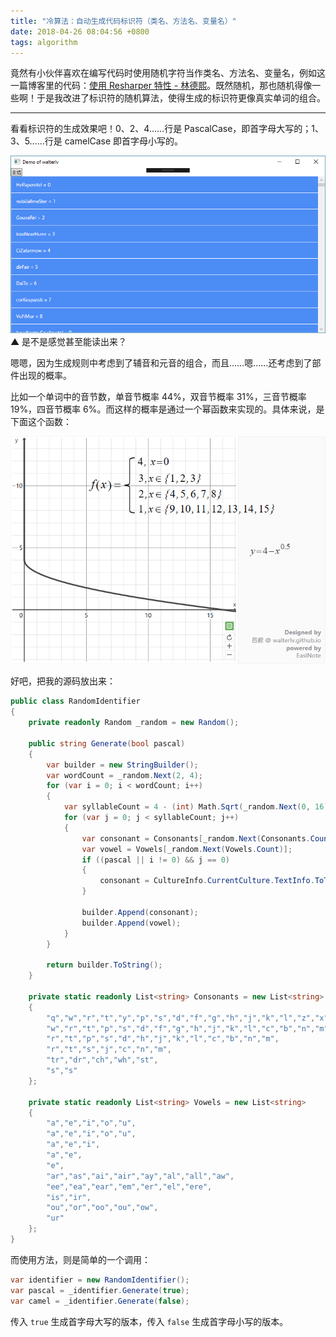 ```yaml
---
title: "冷算法：自动生成代码标识符（类名、方法名、变量名）"
date: 2018-04-26 08:04:56 +0800
tags: algorithm
---
```


竟然有小伙伴喜欢在编写代码时使用随机字符当作类名、方法名、变量名，例如这一篇博客里的代码：[使用 Resharper 特性 - 林德熙](https://blog.lindexi.com/post/%E4%BD%BF%E7%94%A8-Resharper-%E7%89%B9%E6%80%A7.html)。既然随机，那也随机得像一些啊！于是我改进了标识符的随机算法，使得生成的标识符更像真实单词的组合。

---

看看标识符的生成效果吧！0、2、4……行是 PascalCase，即首字母大写的；1、3、5……行是 camelCase 即首字母小写的。

![自动生成的标识符](/static/posts/2018-04-26-07-42-48.png)  
▲ 是不是感觉甚至能读出来？

嗯嗯，因为生成规则中考虑到了辅音和元音的组合，而且……嗯……还考虑到了部件出现的概率。

比如一个单词中的音节数，单音节概率 44%，双音节概率 31%，三音节概率 19%，四音节概率 6%。而这样的概率是通过一个幂函数来实现的。具体来说，是下面这个函数：

![音节数](/static/posts/2018-04-26-08-02-01.png)

好吧，把我的源码放出来：

```csharp
public class RandomIdentifier
{
    private readonly Random _random = new Random();

    public string Generate(bool pascal)
    {
        var builder = new StringBuilder();
        var wordCount = _random.Next(2, 4);
        for (var i = 0; i < wordCount; i++)
        {
            var syllableCount = 4 - (int) Math.Sqrt(_random.Next(0, 16));
            for (var j = 0; j < syllableCount; j++)
            {
                var consonant = Consonants[_random.Next(Consonants.Count)];
                var vowel = Vowels[_random.Next(Vowels.Count)];
                if ((pascal || i != 0) && j == 0)
                {
                    consonant = CultureInfo.CurrentCulture.TextInfo.ToTitleCase(consonant);
                }

                builder.Append(consonant);
                builder.Append(vowel);
            }
        }

        return builder.ToString();
    }

    private static readonly List<string> Consonants = new List<string>
    {
        "q","w","r","t","y","p","s","d","f","g","h","j","k","l","z","x","c","v","b","n","m",
        "w","r","t","p","s","d","f","g","h","j","k","l","c","b","n","m",
        "r","t","p","s","d","h","j","k","l","c","b","n","m",
        "r","t","s","j","c","n","m",
        "tr","dr","ch","wh","st",
        "s","s"
    };

    private static readonly List<string> Vowels = new List<string>
    {
        "a","e","i","o","u",
        "a","e","i","o","u",
        "a","e","i",
        "a","e",
        "e",
        "ar","as","ai","air","ay","al","all","aw",
        "ee","ea","ear","em","er","el","ere",
        "is","ir",
        "ou","or","oo","ou","ow",
        "ur"
    };
}
```

而使用方法，则是简单的一个调用：

```csharp
var identifier = new RandomIdentifier();
var pascal = _identifier.Generate(true);
var camel = _identifier.Generate(false);
```

传入 `true` 生成首字母大写的版本，传入 `false` 生成首字母小写的版本。
